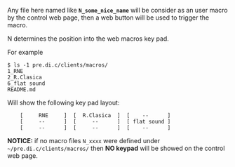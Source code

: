 
Any file here named like **`N_some_nice_name`** will be consider as an user macro
by the control web page, then a web button will be used to trigger the macro.

N determines the position into the web macros key pad.

For example

```
$ ls -1 pre.di.c/clients/macros/
1_RNE
2_R.Clasica
6_flat sound
README.md
```

Will show the following key pad layout:

```
    [     RNE     ]  [  R.Clasica  ]  [    --      ]
    [     --      ]  [     --      ]  [ flat sound ]
    [     --      ]  [     --      ]  [    --      ]
```

**NOTICE:** if no macro files `N_xxxx` were defined under `~/pre.di.c/clients/macros/` then **NO keypad** will be showed on the control web page.


